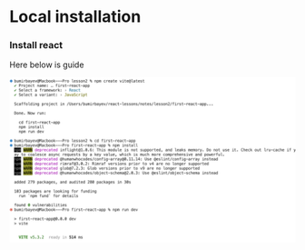 # Local installation

### Install react

Here below is guide

<img src="install.png" alt="Description of the image" style="border: 1px solid \#000;">
